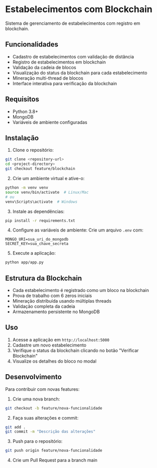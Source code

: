 # Estabelecimentos com Blockchain

Sistema de gerenciamento de estabelecimentos com registro em blockchain.

## Funcionalidades

- Cadastro de estabelecimentos com validação de distância
- Registro de estabelecimentos em blockchain
- Validação da cadeia de blocos
- Visualização do status da blockchain para cada estabelecimento
- Mineração multi-thread de blocos
- Interface interativa para verificação da blockchain

## Requisitos

- Python 3.8+
- MongoDB
- Variáveis de ambiente configuradas

## Instalação

1. Clone o repositório:
```bash
git clone <repository-url>
cd <project-directory>
git checkout feature/blockchain
```

2. Crie um ambiente virtual e ative-o:
```bash
python -m venv venv
source venv/bin/activate  # Linux/Mac
# ou
venv\Scripts\activate  # Windows
```

3. Instale as dependências:
```bash
pip install -r requirements.txt
```

4. Configure as variáveis de ambiente:
Crie um arquivo `.env` com:
```
MONGO_URI=sua_uri_do_mongodb
SECRET_KEY=sua_chave_secreta
```

5. Execute a aplicação:
```bash
python app/app.py
```

## Estrutura da Blockchain

- Cada estabelecimento é registrado como um bloco na blockchain
- Prova de trabalho com 6 zeros iniciais
- Mineração distribuída usando múltiplas threads
- Validação completa da cadeia
- Armazenamento persistente no MongoDB

## Uso

1. Acesse a aplicação em `http://localhost:5000`
2. Cadastre um novo estabelecimento
3. Verifique o status da blockchain clicando no botão "Verificar Blockchain"
4. Visualize os detalhes do bloco no modal

## Desenvolvimento

Para contribuir com novas features:

1. Crie uma nova branch:
```bash
git checkout -b feature/nova-funcionalidade
```

2. Faça suas alterações e commit:
```bash
git add .
git commit -m "Descrição das alterações"
```

3. Push para o repositório:
```bash
git push origin feature/nova-funcionalidade
```

4. Crie um Pull Request para a branch main